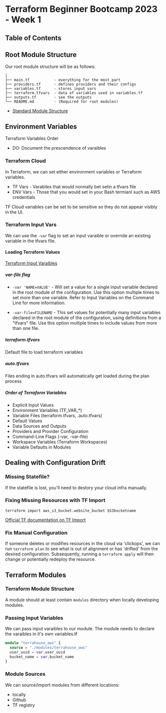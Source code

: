 # Terraform Beginner Bootcamp 2023 - Week 1

## Table of Contents


## Root Module Structure

Our root module structure will be as follows:

```PROJECT_ROOT
|
├── main.tf           - everything for the most part
├── providers.tf      - defines providers and their configs
├── variables.tf      - stores input vars
├── terraform.tfvars  - data of variables used in variables.tf
├── outputs.tf        - see the outputs
└── README.md         - (Required for root modules)
```


- [Standard Module Structure](https://developer.hashicorp.com/terraform/language/modules/develop/structure)

## Environment Variables

Terraform Variables Order
- DO: Document the prescendence of varaibles

### Terraform Cloud
In Terraform, we can set either environment variables or Terraform variables.
- TF Vars - Varabiles that would normally bet setin a tfvars file
- ENV Vars - Those that you would set in your Bash termianl such as AWS credentials

TF Cloud variables can be set to be sensitive so they do not appear visibly in the UI.

### Terraform Input Vars
We can use the `-var` flag to set an input varaible or override an existing variable in the tfvars file.

#### Loading Terraform Values
[Terraform Input Varaibles](https://developer.hashicorp.com/terraform/language/values/variables)

##### var-file flag
- `-var 'NAME=VALUE'` - Will set a value for a single input variable declared in the root module of the configuration. Use this option multiple times to set more than one variable. Refer to Input Variables on the Command Line for more information.


- `-var-file=FILENAME` - This set values for potentially many input variables declared in the root module of the configuration, using definitions from a "tfvars" file. Use this option multiple times to include values from more than one file.

##### terraform.tfvars
Default file to load terraform variables

##### auto.tfvars
Files ending in auto.tfvars will automatically get loaded during the plan process

##### Order of Terraform Variables
- Explicit Input Values
- Environment Variables (TF_VAR_*)
- Variable Files (terraform.tfvars, .auto.tfvars)
- Default Values
- Data Sources and Outputs
- Providers and Provider Configuration
- Command-Line Flags (-var, -var-file)
- Workspace Variables (Terraform Workspaces)
- Variable Defaults in Modules

## Dealing with Configuration Drift

### Missing Statefile?
If the statefile is lost, you'll need to destory your cloud infra manually. 

### Fixing Missing Resources with TF Import
`terraform import aws_s3_bucket.website_bucket $S3bucketname`

[Official TF documentation on TF Import](https://developer.hashicorp.com/terraform/cli/import)

### Fix Manual Configuration
If someone deletes or modifies resources in the cloud via 'clickops', we can run `terraform plan` to see what is out of alignment or has 'drifted' from the desired configuration. Subsequently, running a `terraform apply` will then change or potentially redeploy the resource.

## Terraform Modules

### Terraform Module Structure
A module should at least contain `modules` directory when locally developing modules.

### Passing Input Variables
We can pass input varaibles to our module. The module needs to declare the varaibles in it's own variables.tf
```tf
module "terrahouse_aws" {
  source = "./modules/terrahouse_aws"
  user_uuid = var.user_uuid
  bucket_name = var.bucket_name
}
```

### Module Sources
We can source/import modules from different locations:
- locally
- Github
- TF registry